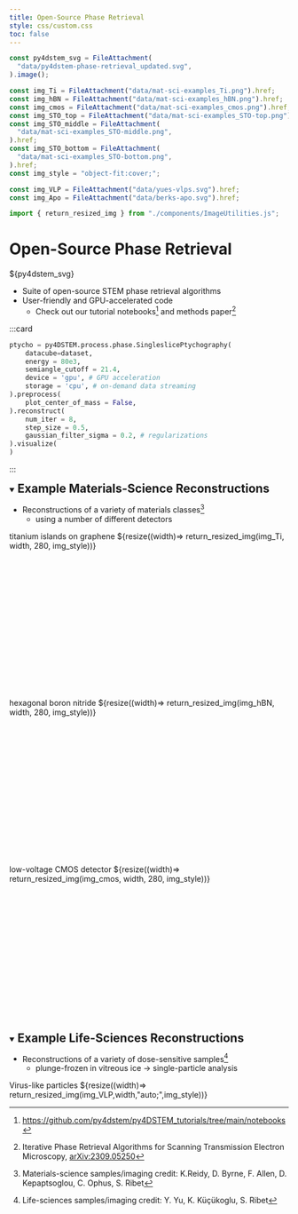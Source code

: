 ```yaml
---
title: Open-Source Phase Retrieval
style: css/custom.css
toc: false
---
```


```js
const py4dstem_svg = FileAttachment(
  "data/py4dstem-phase-retrieval_updated.svg",
).image();

const img_Ti = FileAttachment("data/mat-sci-examples_Ti.png").href;
const img_hBN = FileAttachment("data/mat-sci-examples_hBN.png").href;
const img_cmos = FileAttachment("data/mat-sci-examples_cmos.png").href;
const img_STO_top = FileAttachment("data/mat-sci-examples_STO-top.png").href;
const img_STO_middle = FileAttachment(
  "data/mat-sci-examples_STO-middle.png",
).href;
const img_STO_bottom = FileAttachment(
  "data/mat-sci-examples_STO-bottom.png",
).href;
const img_style = "object-fit:cover;";

const img_VLP = FileAttachment("data/yues-vlps.svg").href;
const img_Apo = FileAttachment("data/berks-apo.svg").href;

import { return_resized_img } from "./components/ImageUtilities.js";
```

# Open-Source Phase Retrieval

<div id="py4dstem-container"> ${py4dstem_svg} </div>

- Suite of open-source STEM phase retrieval algorithms
- User-friendly and GPU-accelerated code
  - Check out our tutorial notebooks[^1] and methods paper[^2]

:::card

```python
ptycho = py4DSTEM.process.phase.SingleslicePtychography(
    datacube=dataset,
    energy = 80e3,
    semiangle_cutoff = 21.4,
    device = 'gpu', # GPU acceleration
    storage = 'cpu', # on-demand data streaming
).preprocess(
    plot_center_of_mass = False,
).reconstruct(
    num_iter = 8,
    step_size = 0.5,
    gaussian_filter_sigma = 0.2, # regularizations
).visualize(
)
```

:::

<style>
  summary h2 {
    display: inline;
  }
</style>

<details open>

  <summary>
    <h2> Example Materials-Science Reconstructions </h2>
  </summary>

- Reconstructions of a variety of materials classes[^3]
  - using a number of different detectors

<div class="grid grid-cols-3" style="grid-auto-rows: auto;">
  <div class="img-container" style="min-height:300px;">
    titanium islands on graphene
    ${resize((width)=> return_resized_img(img_Ti, width, 280, img_style))}
  </div>
  <div class="img-container" style="min-height:300px;">
    hexagonal boron nitride
    ${resize((width)=> return_resized_img(img_hBN, width, 280, img_style))}
  </div>
  <div class="img-container" style="min-height:300px;">
    low-voltage CMOS detector
    ${resize((width)=> return_resized_img(img_cmos, width, 280, img_style))}
  </div>
</div>
</details>

<details open>

  <summary>
    <h2> Example Life-Sciences Reconstructions </h2>
  </summary>

- Reconstructions of a variety of dose-sensitive samples[^4]
  - plunge-frozen in vitreous ice &rarr; single-particle analysis

<div class="img-container">
    Virus-like particles
    ${resize((width)=> return_resized_img(img_VLP,width,"auto;",img_style))}
</div>

</details>

[^1]: https://github.com/py4dstem/py4DSTEM_tutorials/tree/main/notebooks

[^2]: Iterative Phase Retrieval Algorithms for Scanning Transmission Electron Microscopy, [arXiv:2309.05250](https://arxiv.org/abs/2309.05250)

[^3]: Materials-science samples/imaging credit: K.Reidy, D. Byrne, F. Allen, D. Kepaptsoglou, C. Ophus, S. Ribet

[^4]: Life-sciences samples/imaging credit: Y. Yu, K. Küçükoglu, S. Ribet
